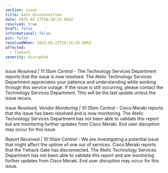 ```yaml
---
section: issue
title: Gate disconnection
date: 2025-02-27T16:10:25.604Z
resolved: true
draft: false
informational: false
pin: false
resolvedWhen: 2025-02-27T16:15:25.606Z
affected:
  - Tiehack
severity: disrupted
---
```

*Issue Resolved | 11:15am Central* - The Technology Services Department reports that the issue is now resolved. The Atelic Technology Services Department appreciates your patience and understanding while working through this service outage. If the issue is still occurring, please contact the Technology Services Department. This will be the last update unless the issue recurs.

*Issue Resolved, Vendor Monitoring | 10:15am Central* - Cisco Meraki reports that the issue has been resolved and is now monitoring. The Atelic Technology Services Department has not been able to validate this report but are monitoring further updates from Cisco Meraki. End user disruption may occur for this issue.

*Report Received | 10:10am Central* - We are investigating a potential issue that might affect the uptime of one our of services. Cisco Meraki reports that the Tiehack Gate has disconnected. The Atelic Technology Services Department has not been able to validate this report and are monitoring further updates from Cisco Meraki. End user disruption may occur for this issue.